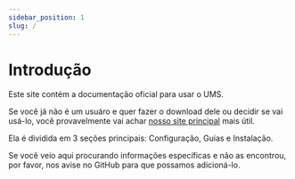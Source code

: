 ```yaml
---
sidebar_position: 1
slug: /
---
```


# Introdução

Este site contém a documentação oficial para usar o UMS.

Se você já não é um usuáro e quer fazer o download dele ou decidir se vai usá-lo, você provavelmente vai achar [nosso site principal](https://www.universalmediaserver.com) mais útil.

Ela é dividida em 3 seções principais: Configuração, Guias e Instalação.

Se você veio aqui procurando informações específicas e não as encontrou, por favor, nos avise no GitHub para que possamos adicioná-lo.
